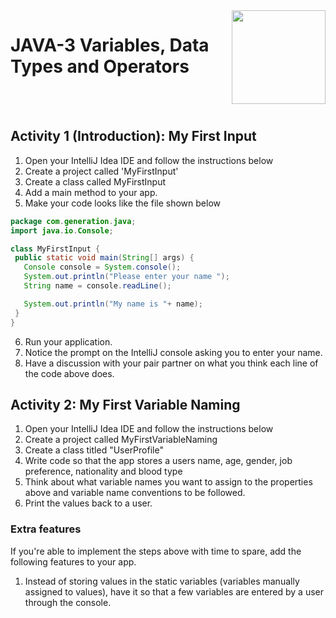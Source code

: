 
<img align="right" width="150" height="150" src="https://media-exp1.licdn.com/dms/image/C4E0BAQF7BYCCZt5epw/company-logo_200_200/0?e=2159024400&v=beta&t=qUAFP9bUgBEEXGVQYpUXW1J_OiP8e0r4rFBpqp8OrxA">

# JAVA-3 Variables, Data Types and Operators

 <br/>
 <br/>


 ## Activity 1 (Introduction): My First Input
 1. Open your IntelliJ Idea IDE and follow the instructions below
 2. Create a project called 'MyFirstInput'
 3. Create a class called MyFirstInput
 4. Add a main method to your app.
 5. Make your code looks like the file shown below

 ```java
 package com.generation.java;
import java.io.Console;

class MyFirstInput {
  public static void main(String[] args) {
    Console console = System.console();
    System.out.println("Please enter your name ");
    String name = console.readLine();

    System.out.println("My name is "+ name);
  }
}

```

6. Run your application.
7. Notice the prompt on the IntelliJ console asking you to enter your name.
8. Have a discussion with your pair partner on what you think each line of the code above does.

## Activity 2: My First Variable Naming

1. Open your IntelliJ Idea IDE and follow the instructions below
2. Create a project called MyFirstVariableNaming
3. Create a class titled "UserProfile"
4. Write code so that the app stores a users name, age, gender, job preference, nationality and blood type
5. Think about what variable names you want to assign to the properties above and variable name conventions to be followed.
6. Print the values back to a user.

### Extra features
If you're able to implement the steps above with time to spare, add the following features to your app.
1. Instead of storing values in the static variables (variables manually assigned to values), have it so that a few variables are entered by a user through the console.

 
